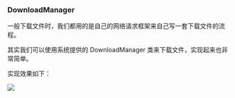 
### DownloadManager

一般下载文件时，我们都用的是自己的网络请求框架来自己写一套下载文件的流程。

其实我们可以使用系统提供的 DownloadManager 类来下载文件，实现起来也非常简单。

实现效果如下：

![](https://github.com/Wing-Li/DownloadManager/blob/master/ThemeChange/img/download.gif)



